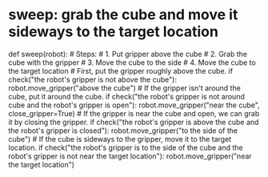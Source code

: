# sweep: grab the cube and move it sideways to the target location
def sweep(robot):
    # Steps:
    #  1. Put gripper above the cube
    #  2. Grab the cube with the gripper
    #  3. Move the cube to the side
    #  4. Move the cube to the target location
    # First, put the gripper roughly above the cube.
    if check("the robot's gripper is not above the cube"):
        robot.move_gripper("above the cube")
    # If the gripper isn't around the cube, put it around the cube.
    if check("the robot's gripper is not around cube and the robot's gripper is open"):
        robot.move_gripper("near the cube", close_gripper=True)
    # If the gripper is near the cube and open, we can grab it by closing the gripper.
    if check("the robot's gripper is above the cube and the robot's gripper is closed"):
        robot.move_gripper("to the side of the cube")
    # If the cube is sideways to the gripper, move it to the target location.
    if check("the robot's gripper is to the side of the cube and the robot's gripper is not near the target location"):
        robot.move_gripper("near the target location")